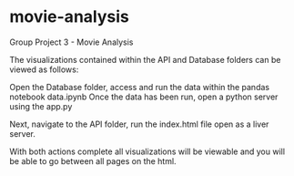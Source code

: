 # movie-analysis
Group Project 3 - Movie Analysis

The visualizations contained within the API and Database folders can be viewed as follows:

Open the Database folder, access and run the data within the pandas notebook data.ipynb
Once the data has been run, open a python server using the app.py

Next, navigate to the API folder, run the index.html file open as a liver server. 

With both actions complete all visualizations will be viewable and you will be able to go between all pages on the html.
